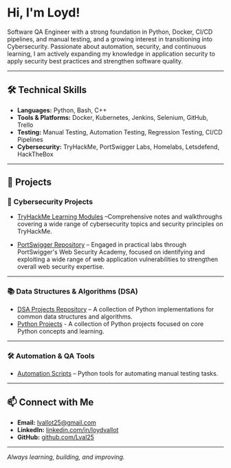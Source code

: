 # Hi, I'm Loyd!

Software QA Engineer with a strong foundation in Python, Docker, CI/CD pipelines, and manual testing, and a growing interest in transitioning into Cybersecurity. Passionate about automation, security, and continuous learning, I am actively expanding my knowledge in application security to apply security best practices and strengthen software quality.

---

## 🛠️ Technical Skills
- **Languages:** Python, Bash, C++
- **Tools & Platforms:** Docker, Kubernetes, Jenkins, Selenium, GitHub, Trello  
- **Testing:** Manual Testing, Automation Testing, Regression Testing, CI/CD Pipelines  
- **Cybersecurity:** TryHackMe, PortSwigger Labs, Homelabs, Letsdefend, HackTheBox  

---

## 🚀 Projects

### 🔐 **Cybersecurity Projects**
- [TryHackMe Learning Modules](https://github.com/Lval25/TryHackMe-Modules) –Comprehensive notes and walkthroughs covering a wide range of cybersecurity topics and security principles on TryHackMe.
  
- [PortSwigger Repository](https://github.com/Lval25/PortSwigger) – Engaged in practical labs through PortSwigger's Web Security Academy, focused on identifying and exploiting a wide range of web application vulnerabilities to strengthen overall web security expertise.  

---

### 📚 **Data Structures & Algorithms (DSA)**
- [DSA Projects Repository](https://github.com/Lval25/DSA-Algorithms) – A collection of Python implementations for common data structures and algorithms.
- [Python Projects](https://github.com/Lval25/Python-Practice-Projects) - A collection of Python projects focused on core Python concepts and learning.
  
---

### 🛠️ **Automation & QA Tools**
- [Automation Scripts](https://github.com/Lval25/Automation-Scripts) – Python tools for automating manual testing tasks.
  
---

## 📫 Connect with Me

- **Email:** lvallot25@gmail.com  
- **LinkedIn:** [linkedin.com/in/loydvallot](https://www.linkedin.com/in/loydvallot)  
- **GitHub:** [github.com/Lval25](https://github.com/Lval25)  

---

*Always learning, building, and improving.*  
